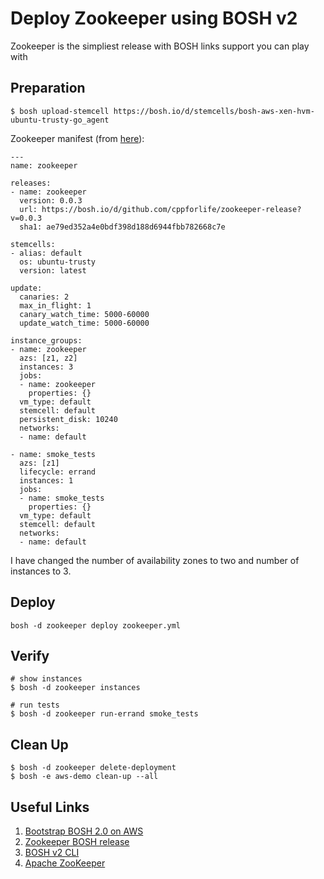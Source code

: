 # Deploy Zookeeper using BOSH v2

Zookeeper is the simpliest release with BOSH links support you can play with

## Preparation

```
$ bosh upload-stemcell https://bosh.io/d/stemcells/bosh-aws-xen-hvm-ubuntu-trusty-go_agent
```

Zookeeper manifest (from [here](https://github.com/cppforlife/zookeeper-release/blob/master/manifests/zookeeper.yml)):

```
---
name: zookeeper

releases:
- name: zookeeper
  version: 0.0.3
  url: https://bosh.io/d/github.com/cppforlife/zookeeper-release?v=0.0.3
  sha1: ae79ed352a4e0bdf398d188d6944fbb782668c7e

stemcells:
- alias: default
  os: ubuntu-trusty
  version: latest

update:
  canaries: 2
  max_in_flight: 1
  canary_watch_time: 5000-60000
  update_watch_time: 5000-60000

instance_groups:
- name: zookeeper
  azs: [z1, z2]
  instances: 3 
  jobs:
  - name: zookeeper
    properties: {}
  vm_type: default
  stemcell: default
  persistent_disk: 10240
  networks:
  - name: default

- name: smoke_tests
  azs: [z1]
  lifecycle: errand
  instances: 1
  jobs:
  - name: smoke_tests
    properties: {}
  vm_type: default
  stemcell: default
  networks:
  - name: default
```

I have changed the number of availability zones to two and number of instances to 3.

## Deploy

```
bosh -d zookeeper deploy zookeeper.yml
```

## Verify

```
# show instances
$ bosh -d zookeeper instances

# run tests
$ bosh -d zookeeper run-errand smoke_tests
```

## Clean Up

```
$ bosh -d zookeeper delete-deployment
$ bosh -e aws-demo clean-up --all
```

## Useful Links

1. [Bootstrap BOSH 2.0 on AWS](http://starkandwayne.com/blog/bootstrap-bosh-2-0-on-aws/)
2. [Zookeeper BOSH release](https://github.com/cppforlife/zookeeper-release)
3. [BOSH v2 CLI](https://github.com/cloudfoundry/bosh-cli)
4. [Apache ZooKeeper](https://zookeeper.apache.org)
